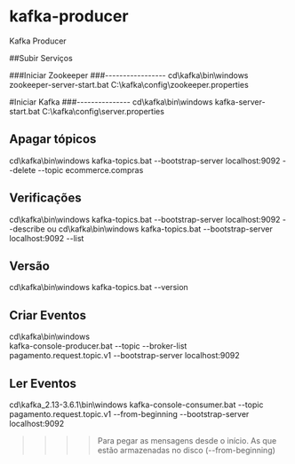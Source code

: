 # kafka-producer
Kafka Producer

##Subir Serviços

###Iniciar Zookeeper
###-----------------
cd\kafka\bin\windows
zookeeper-server-start.bat C:\kafka\config\zookeeper.properties

#Iniciar Kafka
###---------------
cd\kafka\bin\windows
kafka-server-start.bat C:\kafka\config\server.properties

Apagar tópicos
--------------
cd\kafka\bin\windows
kafka-topics.bat --bootstrap-server localhost:9092 --delete --topic ecommerce.compras

Verificações
------------
cd\kafka\bin\windows
kafka-topics.bat --bootstrap-server localhost:9092 --describe
ou 
cd\kafka\bin\windows
kafka-topics.bat --bootstrap-server localhost:9092 --list

Versão
------
cd\kafka\bin\windows
kafka-topics.bat --version


Criar Eventos
--------------
cd\kafka\bin\windows<br>
kafka-console-producer.bat --topic --broker-list  pagamento.request.topic.v1 --bootstrap-server localhost:9092

Ler Eventos
-----------
cd\kafka_2.13-3.6.1\bin\windows
kafka-console-consumer.bat --topic pagamento.request.topic.v1 --from-beginning --bootstrap-server localhost:9092
> > > > Para pegar as mensagens desde o início. As que estão armazenadas no disco (--from-beginning)
